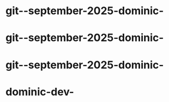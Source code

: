 # git--september-2025-dominic-
# git--september-2025-dominic-
# git--september-2025-dominic-
# dominic-dev-
